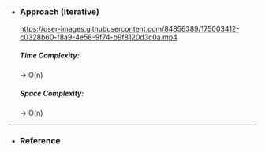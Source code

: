 - <h3>Approach (Iterative)</h3>
    <div>
    
    https://user-images.githubusercontent.com/84856389/175003412-c0328b60-f8a9-4e58-9f74-b9f8120d3c0a.mp4
    
    </div>
    <div>
    <h5>Time Complexity: </h5>
    <p>→ O(n)
    </p>
    <h5>Space Complexity:</h5>
    <p>→ O(n)
    </p>
    </div>
<hr>

- <h3>Reference</h3>
<!-- 1. [Click Here](Link) -->

